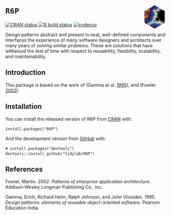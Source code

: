 <!-- README.md is generated from README.Rmd. Please edit that file -->

`R6P` <img src="https://raw.githubusercontent.com/tidylab/R6P/master/pkgdown/logo.png" align="right" height="75"/>
==================================================================================================================

<!-- badges: start -->

[![CRAN
status](https://www.r-pkg.org/badges/version/R6P)](https://CRAN.R-project.org/package=R6P)
[![R build
status](https://github.com/tidylab/R6P/workflows/R-CMD-check/badge.svg)](https://github.com/tidylab/R6P/actions)
[![codecov](https://codecov.io/gh/tidylab/R6P/branch/master/graph/badge.svg?token=U6FL5N32FL)](https://codecov.io/gh/tidylab/R6P)

<!-- badges: end -->

Design patterns abstract and present in neat, well-defined components
and interfaces the experience of many software designers and architects
over many years of solving similar problems. These are solutions that
have withstood the test of time with respect to reusability,
flexibility, scalability, and maintainability.

Introduction
------------

This package is based on the work of (Gamma et al.
[1995](#ref-Gamma1995)), and (Fowler [2002](#ref-Fowler2002)).

Installation
------------

You can install the released version of R6P from
[CRAN](https://CRAN.R-project.org) with:

    install.packages("R6P")

And the development version from [GitHub](https://github.com/) with:

    # install.packages("devtools")
    devtools::install_github("tidylab/R6P")

References
----------

Fowler, Martin. 2002. *Patterns of enterprise application architecture*.
Addison-Wesley Longman Publishing Co., Inc.

Gamma, Erich, Richard Helm, Ralph Johnson, and John Vlissides. 1995.
*Design patterns: elements of reusable object-oriented software*.
Pearson Education India.
